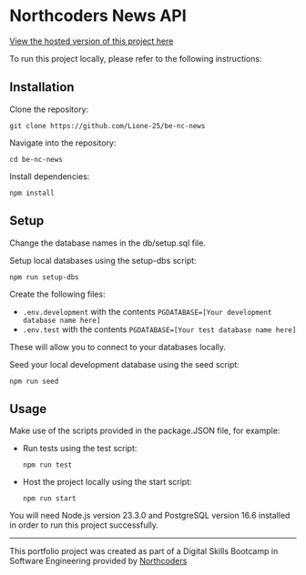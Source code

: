 # Northcoders News API

[View the hosted version of this project here](https://nc-news-kqpq.onrender.com/api)

To run this project locally, please refer to the following instructions:

## Installation

Clone the repository:

```
git clone https://github.com/Lione-25/be-nc-news
```

Navigate into the repository:

```
cd be-nc-news
```

Install dependencies:

```
npm install
```

## Setup

Change the database names in the db/setup.sql file.

Setup local databases using the setup-dbs script:

```
npm run setup-dbs
```

Create the following files:

- `.env.development` with the contents `PGDATABASE=[Your development database name here]`
- `.env.test` with the contents `PGDATABASE=[Your test database name here]`

These will allow you to connect to your databases locally.

Seed your local development database using the seed script:

```
npm run seed
```

## Usage

Make use of the scripts provided in the package.JSON file, for example:

- Run tests using the test script:

  ```
  npm run test
  ```

- Host the project locally using the start script:

  ```
  npm run start
  ```

You will need Node.js version 23.3.0 and PostgreSQL version 16.6 installed in order to run this project successfully.

---

This portfolio project was created as part of a Digital Skills Bootcamp in Software Engineering provided by [Northcoders](https://northcoders.com/)
